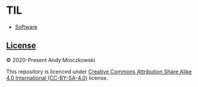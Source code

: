 # TIL

 - [Software](Software/README.md)

## [License](LICENSE)

© 2020-Present Andy Mroczkowski

This repository is licenced under [Creative Commons Attribution Share Alike 4.0
International (CC-BY-SA-4.0)]( https://creativecommons.org/licenses/by-sa/4.0/) license.


